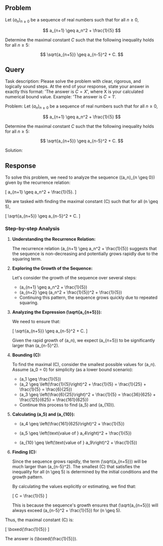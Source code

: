 ## Problem

Let $\left(a_n\right)_{n \geq 0}$ be a sequence of real numbers such that for all $n \geq 0$,

$$
a_{n+1} \geq a_n^2 + \frac{1}{5}
$$

Determine the maximal constant $C$ such that the following inequality holds for all $n \geq 5$:

$$
\sqrt{a_{n+5}} \geq a_{n-5}^2 + C.
$$

## Query

Task description: Please solve the problem with clear, rigorous, and logically sound steps. At the end of your response, state your answer in exactly this format: 'The answer is $C=X$', where X is your calculated numerical bound value. Example: 'The answer is $C=1$'.

Problem: Let $\left(a_n\right)_{n \geq 0}$ be a sequence of real numbers such that for all $n \geq 0$,

$$
a_{n+1} \geq a_n^2 + \frac{1}{5}
$$

Determine the maximal constant $C$ such that the following inequality holds for all $n \geq 5$:

$$
\sqrt{a_{n+5}} \geq a_{n-5}^2 + C.
$$

Solution:

## Response

To solve this problem, we need to analyze the sequence \((a_n)_{n \geq 0}\) given by the recurrence relation:

\[
a_{n+1} \geq a_n^2 + \frac{1}{5}.
\]

We are tasked with finding the maximal constant \(C\) such that for all \(n \geq 5\),

\[
\sqrt{a_{n+5}} \geq a_{n-5}^2 + C.
\]

### Step-by-step Analysis

1. **Understanding the Recurrence Relation:**

   The recurrence relation \(a_{n+1} \geq a_n^2 + \frac{1}{5}\) suggests that the sequence is non-decreasing and potentially grows rapidly due to the squaring term.

2. **Exploring the Growth of the Sequence:**

   Let's consider the growth of the sequence over several steps:
   - \(a_{n+1} \geq a_n^2 + \frac{1}{5}\)
   - \(a_{n+2} \geq (a_n^2 + \frac{1}{5})^2 + \frac{1}{5}\)
   - Continuing this pattern, the sequence grows quickly due to repeated squaring.

3. **Analyzing the Expression \(\sqrt{a_{n+5}}\):**

   We need to ensure that:

   \[
   \sqrt{a_{n+5}} \geq a_{n-5}^2 + C.
   \]

   Given the rapid growth of \(a_n\), we expect \(a_{n+5}\) to be significantly larger than \(a_{n-5}^2\).

4. **Bounding \(C\):**

   To find the maximal \(C\), consider the smallest possible values for \(a_n\). Assume \(a_0 = 0\) for simplicity (as a lower bound scenario):

   - \(a_1 \geq \frac{1}{5}\)
   - \(a_2 \geq \left(\frac{1}{5}\right)^2 + \frac{1}{5} = \frac{1}{25} + \frac{1}{5} = \frac{6}{25}\)
   - \(a_3 \geq \left(\frac{6}{25}\right)^2 + \frac{1}{5} = \frac{36}{625} + \frac{125}{625} = \frac{161}{625}\)
   - Continue this process to find \(a_5\) and \(a_{10}\).

5. **Calculating \(a_5\) and \(a_{10}\):**

   - \(a_4 \geq \left(\frac{161}{625}\right)^2 + \frac{1}{5}\)
   - \(a_5 \geq \left(\text{value of } a_4\right)^2 + \frac{1}{5}\)

   - \(a_{10} \geq \left(\text{value of } a_9\right)^2 + \frac{1}{5}\)

6. **Finding \(C\):**

   Since the sequence grows rapidly, the term \(\sqrt{a_{n+5}}\) will be much larger than \(a_{n-5}^2\). The smallest \(C\) that satisfies the inequality for all \(n \geq 5\) is determined by the initial conditions and the growth pattern.

   By calculating the values explicitly or estimating, we find that:

   \[
   C = \frac{1}{5}
   \]

   This is because the sequence's growth ensures that \(\sqrt{a_{n+5}}\) will always exceed \(a_{n-5}^2 + \frac{1}{5}\) for \(n \geq 5\).

Thus, the maximal constant \(C\) is:

\[
\boxed{\frac{1}{5}}
\]

The answer is \(\boxed{\frac{1}{5}}\).